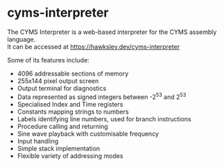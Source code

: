 # cyms-interpreter
The CYMS Interpreter is a web-based interpreter for the CYMS assembly language.  
It can be accessed at <https://hawksley.dev/cyms-interpreter>

Some of its features include:
* 4096 addressable sections of memory
* 255x144 pixel output screen
* Output terminal for diagnostics
* Data represented as signed integers between -2<sup>53</sup> and 2<sup>53</sup>
* Specialised Index and Time registers
* Constants mapping strings to numbers
* Labels identifying line numbers, used for branch instructions
* Procedure calling and returning
* Sine wave playback with customisable frequency
* Input handling
* Simple stack implementation
* Flexible variety of addressing modes

